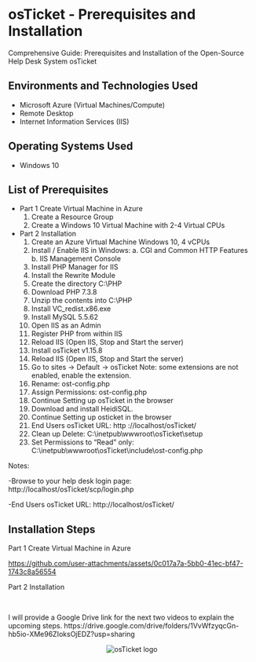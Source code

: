 

<h1>osTicket - Prerequisites and Installation</h1>
Comprehensive Guide: Prerequisites and Installation of the Open-Source Help Desk System osTicket

<h2>Environments and Technologies Used</h2>

- Microsoft Azure (Virtual Machines/Compute)
- Remote Desktop
- Internet Information Services (IIS)

<h2>Operating Systems Used </h2>

- Windows 10</b> 

<h2>List of Prerequisites</h2>

- Part 1 Create Virtual Machine in Azure
  1. Create a Resource Group
  2. Create a Windows 10 Virtual Machine with 2-4 Virtual CPUs
- Part 2 Installation
  1. Create an Azure Virtual Machine Windows 10, 4 vCPUs
  2. Install / Enable IIS in Windows:
      a. CGI and Common HTTP Features
      b. IIS Management Console
  3. Install PHP Manager for IIS 
  4. Install the Rewrite Module 
  5. Create the directory C:\PHP
  6. Download PHP 7.3.8 
  7. Unzip the contents into C:\PHP
  8. Install VC_redist.x86.exe
  9. Install MySQL 5.5.62 
  10. Open IIS as an Admin
  11. Register PHP from within IIS
  12. Reload IIS (Open IIS, Stop and Start the server)
  13. Install osTicket v1.15.8
  14. Reload IIS (Open IIS, Stop and Start the server)
  15. Go to sites -> Default -> osTicket
    Note: some extensions are not enabled, enable the extension.
  16. Rename: ost-config.php
  17. Assign Permissions: ost-config.php
  18. Continue Setting up osTicket in the browser 
  19. Download and install HeidiSQL.
  20. Continue Setting up osticket in the browser
  21. End Users osTicket URL: http ://localhost/osTicket/
  22. Clean up Delete: C:\inetpub\wwwroot\osTicket\setup
  23. Set Permissions to “Read” only: C:\inetpub\wwwroot\osTicket\include\ost-config.php


Notes:

  -Browse to your help desk login page: http://localhost/osTicket/scp/login.php  
 
  -End Users osTicket URL: http://localhost/osTicket/ 


<h2>Installation Steps</h2>
Part 1 Create Virtual Machine in Azure
<p>


https://github.com/user-attachments/assets/0c017a7a-5bb0-41ec-bf47-1743c8a56554

</p>

<p>
Part 2 Installation
</p>

<br />

<p>
I will provide a Google Drive link for the next two videos to explain the upcoming steps.
https://drive.google.com/drive/folders/1VvWfzyqcGn-hb5io-XMe96ZIoksOjEDZ?usp=sharing
</p>

<p align="center">
<img src="https://i.imgur.com/Clzj7Xs.png" alt="osTicket logo"/>
</p>

